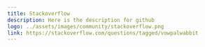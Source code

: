 ```yaml
---
title: Stackoverflow
description: Here is the description for github
logo: ../assets/images/community/stackoverflow.png
link: https://stackoverflow.com/questions/tagged/vowpalwabbit
---
```


